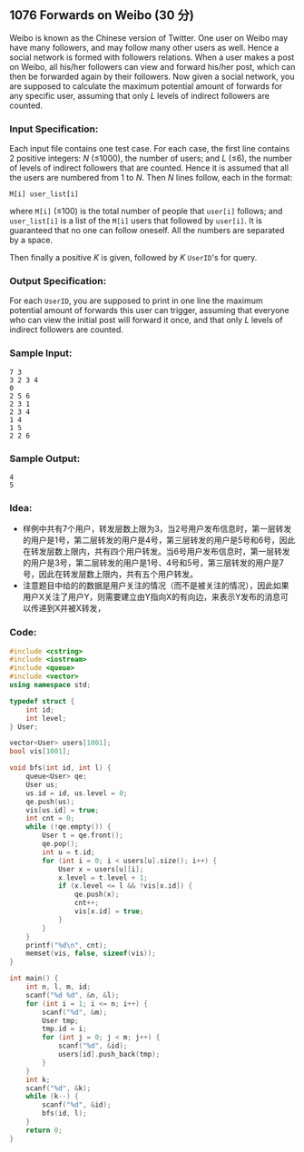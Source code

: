 ##  **1076 Forwards on Weibo (30 分)** 

Weibo is known as the Chinese version of Twitter. One user on Weibo may have many followers, and may follow many other users as well. Hence a social network is formed with followers relations. When a user makes a post on Weibo, all his/her followers can view and forward his/her post, which can then be forwarded again by their followers. Now given a social network, you are supposed to calculate the maximum potential amount of forwards for any specific user, assuming that only *L* levels of indirect followers are counted.

### Input Specification:

Each input file contains one test case. For each case, the first line contains 2 positive integers: *N* (≤1000), the number of users; and *L* (≤6), the number of levels of indirect followers that are counted. Hence it is assumed that all the users are numbered from 1 to *N*. Then *N* lines follow, each in the format:

```
M[i] user_list[i]
```

where `M[i]` (≤100) is the total number of people that `user[i]` follows; and `user_list[i]` is a list of the `M[i]` users that followed by `user[i]`. It is guaranteed that no one can follow oneself. All the numbers are separated by a space.

Then finally a positive *K* is given, followed by *K* `UserID`'s for query.

### Output Specification:

For each `UserID`, you are supposed to print in one line the maximum potential amount of forwards this user can trigger, assuming that everyone who can view the initial post will forward it once, and that only *L* levels of indirect followers are counted.

### Sample Input:

```in
7 3
3 2 3 4
0
2 5 6
2 3 1
2 3 4
1 4
1 5
2 2 6
```

### Sample Output:

```out
4
5
```

### Idea:

- 样例中共有7个用户，转发层数上限为3，当2号用户发布信息时，第一层转发的用户是1号，第二层转发的用户是4号，第三层转发的用户是5号和6号，因此在转发层数上限内，共有四个用户转发。当6号用户发布信息时，第一层转发的用户是3号，第二层转发的用户是1号、4号和5号，第三层转发的用户是7号，因此在转发层数上限内，共有五个用户转发。
- 注意题目中给的的数据是用户关注的情况（而不是被关注的情况），因此如果用户X关注了用户Y，则需要建立由Y指向X的有向边，来表示Y发布的消息可以传递到X并被X转发，

### Code:

```c++
#include <cstring>
#include <iostream>
#include <queue>
#include <vector>
using namespace std;

typedef struct {
    int id;
    int level;
} User;

vector<User> users[1001];
bool vis[1001];

void bfs(int id, int l) {
    queue<User> qe;
    User us;
    us.id = id, us.level = 0;
    qe.push(us);
    vis[us.id] = true;
    int cnt = 0;
    while (!qe.empty()) {
        User t = qe.front();
        qe.pop();
        int u = t.id;
        for (int i = 0; i < users[u].size(); i++) {
            User x = users[u][i];
            x.level = t.level + 1;
            if (x.level <= l && !vis[x.id]) {
                qe.push(x);
                cnt++;
                vis[x.id] = true;
            }
        }
    }
    printf("%d\n", cnt);
    memset(vis, false, sizeof(vis));
}

int main() {
    int n, l, m, id;
    scanf("%d %d", &n, &l);
    for (int i = 1; i <= n; i++) {
        scanf("%d", &m);
        User tmp;
        tmp.id = i;
        for (int j = 0; j < m; j++) {
            scanf("%d", &id);
            users[id].push_back(tmp);
        }
    }
    int k;
    scanf("%d", &k);
    while (k--) {
        scanf("%d", &id);
        bfs(id, l);
    }
    return 0;
}
```

